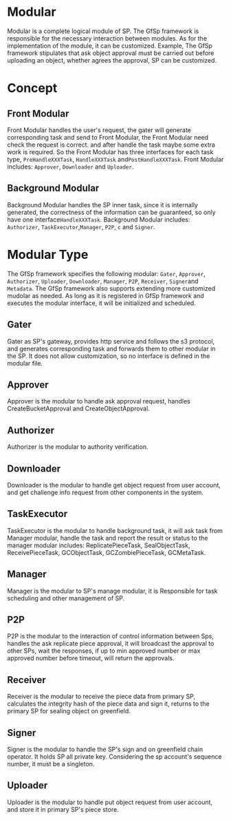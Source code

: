 # Modular

Modular is a complete logical module of SP. The GfSp framework is responsible 
for the necessary interaction between modules. As for the implementation 
of the module, it can be customized. Example, The GfSp framework stipulates 
that ask object approval must be carried out before uploading an object, 
whether agrees the approval, SP can be customized.

# Concept

## Front Modular
Front Modular handles the user's request, the gater will generate corresponding 
task and send to Front Modular, the Front Modular need check the request 
is correct. and after handle the task maybe some extra work is required. 
So the Front Modular has three interfaces for each task type, `PreHandleXXXTask`, 
`HandleXXXTask` and`PostHandleXXXTask`. Front Modular includes: `Approver`, 
`Downloader` and `Uploader`. 

## Background Modular
Background Modular handles the SP inner task, since it is internally 
generated, the correctness of the information can be guaranteed, so only 
have one interface`HandleXXXTask`. Background Modular includes: `Authorizer`,
`TaskExecutor`,`Manager`, `P2P`, `c` and `Signer`.


# Modular Type

The GfSp framework specifies the following modular: `Gater`, `Approver`, 
`Authorizer`, `Uploader`, `Downloader`, `Manager`, `P2P`, `Receiver`, 
`Signer`and `Metadata`. The GfSp framework also supports extending more 
customized mudolar as needed. As long as it is registered in GfSp framework 
and executes the modular interface, it will be initialized and scheduled.

## Gater
Gater as SP's gateway, provides http service and follows the s3 protocol, 
and generates corresponding task and forwards them to other modular in the 
SP. It does not allow customization, so no interface is defined in the 
modular file.

## Approver
Approver is the modular to handle ask approval request, handles CreateBucketApproval 
and CreateObjectApproval.

## Authorizer
Authorizer is the modular to authority verification.

## Downloader
Downloader is the modular to handle get object request from user account,
and get challenge info request from other components in the system.

## TaskExecutor
TaskExecutor is the modular to handle background task, it will ask task 
from Manager modular, handle the task and report the result or status to 
the manager modular includes: ReplicatePieceTask, SealObjectTask, 
ReceivePieceTask, GCObjectTask, GCZombiePieceTask, GCMetaTask.

## Manager
Manager is the modular to SP's manage modular, it is Responsible for task 
scheduling and other management of SP.

## P2P
P2P is the modular to the interaction of control information between Sps, 
handles the ask replicate piece approval, it will broadcast the approval 
to other SPs, wait the responses, if up to min approved number or max 
approved number before timeout, will return the approvals.

## Receiver
Receiver is the modular to receive the piece data from primary SP, calculates
the integrity hash of the piece data and sign it, returns to the primary SP 
for sealing object on greenfield.

## Signer
Signer is the modular to handle the SP's sign and on greenfield chain operator. 
It holds SP all private key. Considering the sp account's sequence number, it 
must be a singleton.

## Uploader
Uploader is the modular to handle put object request from user account, and
store it in primary SP's piece store.